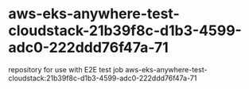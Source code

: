 # aws-eks-anywhere-test-cloudstack-21b39f8c-d1b3-4599-adc0-222ddd76f47a-71
repository for use with E2E test job aws-eks-anywhere-test-cloudstack:21b39f8c-d1b3-4599-adc0-222ddd76f47a-71

